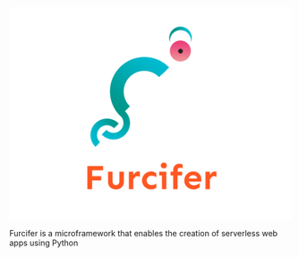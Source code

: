 <img src='./logo.png'>

Furcifer is a microframework that enables the creation of serverless web apps using Python